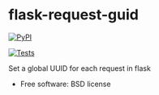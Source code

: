 # flask-request-guid


[![PyPI](https://img.shields.io/pypi/v/flask_request_guid.svg)](https://pypi.python.org/pypi/flask_request_guid)

[![Tests](https://github.com/alexrudy/flask_request_guid/workflows/Tests/badge.svg)](https://github.com/alexrudy/flask_request_guid/workflows/Tests/)

Set a global UUID for each request in flask


* Free software: BSD license
